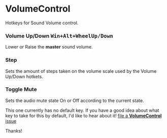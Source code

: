 # VolumeControl

Hotkeys for Sound Volume control.

### Volume Up/Down <kbd>Win+Alt+WheelUp/Down</kbd>

Lower or Raise the **master** sound volume.

### Step

Sets the amount of steps taken on the volume scale used by the Volume Up/Down hotkets.

### Toggle Mute

Sets the audio mute state On or Off according to the current state.

This one currently has no default key. If you have a good idea about what key to take for this by default, I'd like to hear about it! [file a **VolumeControl** issue](https://github.com/ewerybody/a2.modules/issues/new?labels=mod%3AVolumeControl)

Thanks!
